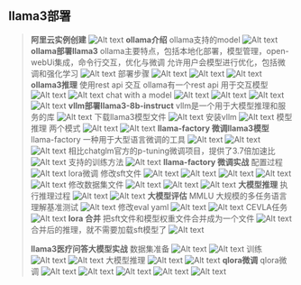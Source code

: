 ## **llama3部署**
> **阿里云实例创建**
> ![Alt text](image.png)
> **ollama介绍**
> ollama支持的model
> ![Alt text](image-1.png)
> **ollama部署llama3**
> ollama主要特点，包括本地化部署，模型管理，open-webUi集成，命令行交互，优化与微调
> 允许用户会模型进行优化，包括微调和强化学习
> ![Alt text](image-2.png)
> 部署步骤
> ![Alt text](image-3.png)
> ![Alt text](image-4.png)
> ![Alt text](image-5.png)
> **ollama3推理**
> 使用rest api 交互
> ollama有一个rest api 用于交互模型
> ![Alt text](image-6.png)
> ![Alt text](image-7.png)
> chat with a model
> ![Alt text](image-8.png)
> ![Alt text](image-9.png)
> ![Alt text](image-10.png)
> ![Alt text](image-11.png)
> **vllm部署llama3-8b-instruct**
> vllm是一个用于大模型推理和服务的库
> ![Alt text](image-12.png)
> 下载llama3模型文件
> ![Alt text](image-13.png)
> 安装vllm
> ![Alt text](image-14.png)
> 模型推理 两个模式
> ![Alt text](image-15.png)
> ![Alt text](image-16.png)
> **llama-factory 微调llama3模型**
> llama-factory 一种用于大型语言微调的工具
> ![Alt text](image-17.png)
> ![Alt text](image-18.png)
> ![Alt text](image-19.png)
> 相比chatglm官方的p-tuning微调项目，提供了3.7倍加速比
> ![Alt text](image-20.png)
> 支持的训练方法
> ![Alt text](image-21.png)
> **llama-factory 微调实战**
> 配置过程
> ![Alt text](image-22.png)
> lora微调
> 修改sft文件
> ![Alt text](image-23.png)
> ![Alt text](image-24.png)
> ![Alt text](image-25.png)
> ![Alt text](image-26.png)
> ![Alt text](image-27.png)
> 修改数据集文件
> ![Alt text](image-28.png)
> ![Alt text](image-29.png)
> ![Alt text](image-30.png)
> **大模型推理**
> 执行推理过程
> ![Alt text](image-31.png)
> ![Alt text](image-32.png)
> **大模型评估**
> MMLU 大规模的多任务语言理解基准测试
> ![Alt text](image-33.png)
> 修改eval yaml
> ![Alt text](image-34.png)
> ![Alt text](image-35.png)
> CEVLA任务
> ![Alt text](image-36.png)
> **lora 合并**
> 把sft文件和模型权重文件合并成为一个文件
> ![Alt text](image-37.png)
> 合并后的推理，就不需要加载sft模型了
> ![Alt text](image-38.png)
>
> **llama3医疗问答大模型实战**
> 数据集准备
> ![Alt text](image-39.png)
> ![Alt text](image-40.png)
> 训练 
> ![Alt text](image-41.png)
> ![Alt text](image-42.png)
> 大模型推理
> ![Alt text](image-43.png)
> ![Alt text](image-44.png)
> **qlora微调**
> qlora微调
> ![Alt text](image-45.png)
> ![Alt text](image-46.png)
> ![Alt text](image-47.png)
> ![Alt text](image-48.png)
> ![Alt text](image-49.png)